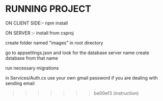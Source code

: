 
RUNNING PROJECT
=======
ON CLIENT SIDE:- npm install

ON SERVER :-
install from csproj

create folder named "images" in root directory

go to appsettings.json and look for the database server name create dstabase from that name

run necessary migrations

in Services/Auth.cs use your own gmail password if you are dealing with sending email

>>>>>>> be00ef3 (instruction)
